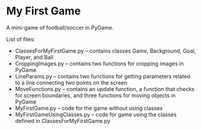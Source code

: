 # My First Game

A mini-game of football/soccer in PyGame.

List of files:
- ClassesForMyFirstGame.py – contains classes Game, Background, Goal, Player, and Ball
- CroppingImages.py – contains two functions for cropping images in PyGame
- LineParams.py – contains two functions for getting parameters related to a line connecting two points on the screen
- MoveFunctions.py – contains an update function, a function that checks for screen boundaries, and three functions for moving objects in PyGame
- MyFirstGame.py – code for the game without using classes
- MyFirstGameUsingClasses.py – code for game using the classes defined in ClassesForMyFirstGame.py
